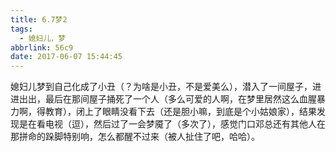 ```yaml
---
title: 6.7梦2
tags:
  - 媳妇儿，梦
abbrlink: 56c9
date: 2017-06-07 15:44:45
---
```

媳妇儿梦到自己化成了小丑（？为啥是小丑，不是爱美么），潜入了一间屋子，进进出出，最后在那间屋子捅死了一个人（多么可爱的人啊，在梦里居然这么血腥暴力啊，得教育），闭上了眼睛没看下去（还是胆小嘛，到底是个小姑娘家），结果发现是在看电视（逗），然后过了一会梦魇了（多次了），感觉门口邓总还有其他人在那拼命的跺脚特别响，怎么都醒不过来（被人扯住了吧，哈哈）。